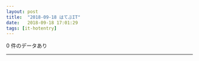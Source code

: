 ```yaml
---
layout: post
title:  "2018-09-18 はてぶIT"
date:   2018-09-18 17:01:29
tags: [it-hotentry]
---
```

0 件のデータあり

<hr>
